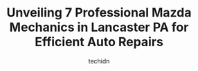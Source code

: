 ---
layout: ampstory
image: https://images.unsplash.com/photo-1639927665333-f658d65ef32a?ixlib=rb-4.0.3&ixid=MnwxMjA3fDB8MHxwaG90by1wYWdlfHx8fGVufDB8fHx8&auto=format&fit=crop&w=640&h=853&q=80
author: techidn
featured: false
description: If youre in need of trustworthy and skilled Mazda Mechanic in Lancaster PA, USA, youll be pleased to discover the 7 best Mazda Mechanic in town. Their expertise and commitment to customer 
title: Unveiling 7 Professional Mazda Mechanics in Lancaster PA for Efficient Auto Repairs
cover:
   title: Unveiling 7 Professional Mazda Mechanics in Lancaster PA for Efficient Auto Repairs
   subtitle: Rickpate
   background: https://images.unsplash.com/photo-1639927665333-f658d65ef32a?ixlib=rb-4.0.3&ixid=MnwxMjA3fDB8MHxwaG90by1wYWdlfHx8fGVufDB8fHx8&auto=format&fit=crop&w=640&h=853&q=80

pages: 
 - layout: thirds
   top: <h1>#1 M & R Auto Center</h1>
   bottom: "<p>I am giving them 3 stars because of their customer service, they are very nice. However, I took my car in for an inspection, I shared with them I needed two light bulbs a</p>"
   background: https://www.knot35.com/toplist/wp-content/uploads/2023/06/best-mazda-mechanic-1-in-lancaster-pa-1685837189.jpeg
   backgroundblur: true
 - layout: thirds
   top: <h1>#2 Lancaster Mazda</h1>
   bottom: "<p>5120 Manheim Pike, Lancaster, PA 17601, United States</p>"
   background: https://www.knot35.com/toplist/wp-content/uploads/2023/06/best-mazda-mechanic-2-in-lancaster-pa-1685837189.jpeg
   cta:
      link: https://www.knot35.com/toplist/unveiling-7-professional-mazda-mechanics-in-lancaster-pa-for-efficient-auto-repairs/
      text: Unveiling 7 Professional Mazda Mechanics in Lancaster PA for Efficient Auto Repairs
 - layout: thirds
   top: <h1>#3 Accurate Total Car Care</h1>
   bottom: "<p>410 Harrisburg Ave, Lancaster, PA 17603, United States</p>"
   background: https://www.knot35.com/toplist/wp-content/uploads/2023/06/best-mazda-mechanic-3-in-lancaster-pa-1685837190.jpeg
   cta:
      link: https://www.knot35.com/toplist/unveiling-7-professional-mazda-mechanics-in-lancaster-pa-for-efficient-auto-repairs/
      text: Unveiling 7 Professional Mazda Mechanics in Lancaster PA for Efficient Auto Repairs
 - layout: thirds
   top: <h1>#4 Froys Auto Service LLC</h1>
   bottom: "<p>555 New Holland Ave, Lancaster, PA 17602, United States</p>"
   background: https://images.unsplash.com/photo-1615749413727-825b59a857b5?ixlib=rb-4.0.3&ixid=MnwxMjA3fDB8MHxwaG90by1wYWdlfHx8fGVufDB8fHx8&auto=format&fit=crop&w=640&h=853&q=80
   cta:
      link: https://www.knot35.com/toplist/unveiling-7-professional-mazda-mechanics-in-lancaster-pa-for-efficient-auto-repairs/
      text: Unveiling 7 Professional Mazda Mechanics in Lancaster PA for Efficient Auto Repairs
 - layout: thirds
   top: <h1>#5 Manor Automotive LLC</h1>
   bottom: "<p>850 Manor St, Lancaster, PA 17603, United States</p>"
   background: https://images.unsplash.com/photo-1489648022186-8f49310909a0?ixlib=rb-4.0.3&ixid=MnwxMjA3fDB8MHxwaG90by1wYWdlfHx8fGVufDB8fHx8&auto=format&fit=crop&w=640&h=853&q=80
   cta:
      link: https://www.knot35.com/toplist/unveiling-7-professional-mazda-mechanics-in-lancaster-pa-for-efficient-auto-repairs/
      text: Unveiling 7 Professional Mazda Mechanics in Lancaster PA for Efficient Auto Repairs
 - layout: thirds
   top: <h1>#6 JMS Motors</h1>
   bottom: "<p>3525 Columbia Ave, Lancaster, PA 17603, United States</p>"
   background: https://images.unsplash.com/photo-1597773150796-e5c14ebecbf5?ixlib=rb-4.0.3&ixid=MnwxMjA3fDB8MHxwaG90by1wYWdlfHx8fGVufDB8fHx8&auto=format&fit=crop&w=640&h=853&q=80
   cta:
      link: https://www.knot35.com/toplist/unveiling-7-professional-mazda-mechanics-in-lancaster-pa-for-efficient-auto-repairs/
      text: Unveiling 7 Professional Mazda Mechanics in Lancaster PA for Efficient Auto Repairs
 - layout: thirds
   top: <h1>#7 Franks Garage</h1>
   bottom: "<p>653 Union St, Lancaster, PA 17603, United States</p>"
   background: https://images.unsplash.com/photo-1522441815192-d9f04eb0615c?ixlib=rb-4.0.3&ixid=MnwxMjA3fDB8MHxwaG90by1wYWdlfHx8fGVufDB8fHx8&auto=format&fit=crop&w=640&h=853&q=80
   cta:
      link: https://www.knot35.com/toplist/unveiling-7-professional-mazda-mechanics-in-lancaster-pa-for-efficient-auto-repairs/
      text: Unveiling 7 Professional Mazda Mechanics in Lancaster PA for Efficient Auto Repairs
 - layout: thirds
   middle: Continue reading...
   background: https://images.unsplash.com/photo-1620421680010-0766ff230392?ixlib=rb-4.0.3&ixid=MnwxMjA3fDB8MHxwaG90by1wYWdlfHx8fGVufDB8fHx8&auto=format&fit=crop&w=640&h=853&q=80
   cta:
      link: https://www.knot35.com/toplist/unveiling-7-professional-mazda-mechanics-in-lancaster-pa-for-efficient-auto-repairs/
      text: Unveiling 7 Professional Mazda Mechanics in Lancaster PA for Efficient Auto Repairs
      
---